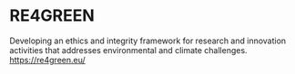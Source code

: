# RE4GREEN
Developing an ethics and integrity framework for research and innovation activities that addresses environmental and climate challenges. https://re4green.eu/
